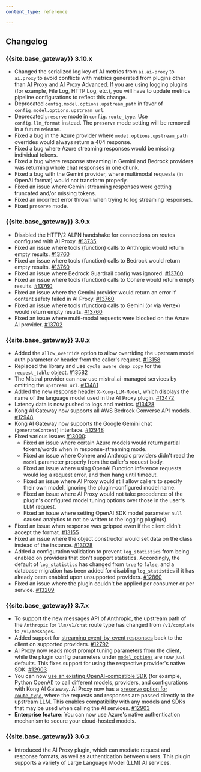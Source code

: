 ```yaml
---
content_type: reference

---
```


## Changelog

### {{site.base_gateway}} 3.10.x
* Changed the serialized log key of AI metrics from `ai.ai-proxy` to `ai.proxy` to avoid conflicts with metrics generated from plugins other than AI Proxy and AI Proxy Advanced. If you are using logging plugins (for example, File Log, HTTP Log, etc.), you will have to update metrics pipeline configurations to reflect this change.
* Deprecated `config.model.options.upstream_path` in favor of `config.model.options.upstream_url`.
* Deprecated `preserve` mode in `config.route_type`. Use `config.llm_format` instead. The `preserve` mode setting will be removed in a future release.
* Fixed a bug in the Azure provider where `model.options.upstream_path` overrides would always return a 404 response.
* Fixed a bug where Azure streaming responses would be missing individual tokens.
* Fixed a bug where response streaming in Gemini and Bedrock providers was returning whole chat responses in one chunk.
* Fixed a bug with the Gemini provider, where multimodal requests (in OpenAI format) would not transform properly.
* Fixed an issue where Gemini streaming responses were getting truncated and/or missing tokens.
* Fixed an incorrect error thrown when trying to log streaming responses.
* Fixed `preserve` mode.

### {{site.base_gateway}} 3.9.x

* Disabled the HTTP/2 ALPN handshake for connections on routes configured with AI Proxy.
[#13735](https://github.com/Kong/kong/issues/13735)
* Fixed an issue where tools (function) calls to Anthropic would return empty results.
[#13760](https://github.com/Kong/kong/issues/13760)
* Fixed an issue where tools (function) calls to Bedrock would return empty results.
[#13760](https://github.com/Kong/kong/issues/13760)
* Fixed an issue where Bedrock Guardrail config was ignored.
[#13760](https://github.com/Kong/kong/issues/13760)
* Fixed an issue where tools (function) calls to Cohere would return empty results.
[#13760](https://github.com/Kong/kong/issues/13760)
* Fixed an issue where the Gemini provider would return an error if content safety failed in AI Proxy.
[#13760](https://github.com/Kong/kong/issues/13760)
* Fixed an issue where tools (function) calls to Gemini (or via Vertex) would return empty results.
[#13760](https://github.com/Kong/kong/issues/13760)
* Fixed an issue where multi-modal requests were blocked on the Azure AI provider.
[#13702](https://github.com/Kong/kong/issues/13702)

### {{site.base_gateway}} 3.8.x

* Added the `allow_override` option to allow overriding the upstream model auth parameter or header from the caller's request.
[#13158](https://github.com/Kong/kong/issues/13158)
* Replaced the library and use `cycle_aware_deep_copy` for the `request_table` object.
[#13582](https://github.com/Kong/kong/issues/13582)
* The Mistral provider can now use mistral.ai-managed services by omitting the `upstream_url`.
[#13481](https://github.com/Kong/kong/issues/13481)
* Added the new response header `X-Kong-LLM-Model`, which displays the name of the language model used in the AI Proxy plugin.
[#13472](https://github.com/Kong/kong/issues/13472)
* Latency data is now pushed to logs and metrics.
[#13428](https://github.com/Kong/kong/issues/13428)
* Kong AI Gateway now supports all AWS Bedrock Converse API models.
[#12948](https://github.com/Kong/kong/issues/12948)
* Kong AI Gateway now supports the Google Gemini chat (`generateContent`) interface.
[#12948](https://github.com/Kong/kong/issues/12948)
* Fixed various issues [#13000](https://github.com/Kong/kong/issues/13000): 
    * Fixed an issue where certain Azure models would return partial tokens/words when in response-streaming mode.
    * Fixed an issue where Cohere and Anthropic providers didn't read the `model` parameter properly from the caller's request body.
    * Fixed an issue where using OpenAI Function inference requests would log a request error, and then hang until timeout.
    * Fixed an issue where AI Proxy would still allow callers to specify their own model, ignoring the plugin-configured model name.
    * Fixed an issue where AI Proxy would not take precedence of the plugin's configured model tuning options over those in the user's LLM request.
    * Fixed an issue where setting OpenAI SDK model parameter `null` caused analytics to not be written to the logging plugin(s).
* Fixed an issue when response was gzipped even if the client didn't accept the format.
[#13155](https://github.com/Kong/kong/issues/13155)
* Fixed an issue where the object constructor would set data on the class instead of the instance.
[#13028](https://github.com/Kong/kong/issues/13028)
* Added a configuration validation to prevent `log_statistics` from being enabled on providers that don't support statistics.
Accordingly, the default of `log_statistics` has changed from `true` to `false`, and a database migration has been added for 
disabling `log_statistics` if it has already been enabled upon unsupported providers.
[#12860](https://github.com/Kong/kong/issues/12860)
* Fixed an issue where the plugin couldn't be applied per consumer or per service.
  [#13209](https://github.com/Kong/kong/issues/13209)

### {{site.base_gateway}} 3.7.x

* To support the new messages API of Anthropic,
the upstream path of the `Anthropic` for `llm/v1/chat` route type has changed from `/v1/complete` to `/v1/messages`.
* Added support for [streaming event-by-event responses](/ai-gateway/streaming/) back to the client on supported providers.
[#12792](https://github.com/Kong/kong/issues/12792)
* AI Proxy now reads most prompt tuning parameters from the client, 
while the plugin config parameters under [`model_options`](/plugins/ai-proxy/reference/#schema--config-model-options) are now just defaults.
This fixes support for using the respective provider's native SDK.
[#12903](https://github.com/Kong/kong/issues/12903)
* You can now [use an existing OpenAI-compatible SDK](/how-to/use-sdks-with-ai-proxy/) (for example, Python OpenAI) to call
different models, providers, and configurations with Kong AI Gateway.
AI Proxy now has a [`preserve` option for `route_type`](/plugins/ai-proxy/reference/#schema--config-route-type), 
where the requests and responses are passed directly to the upstream LLM. This enables compatibility with any
models and SDKs that may be used when calling the AI services.
[#12903](https://github.com/Kong/kong/issues/12903)
* **Enterprise feature:** You can now use Azure's native authentication mechanism to secure your cloud-hosted models.

### {{site.base_gateway}} 3.6.x

* Introduced the AI Proxy plugin, which can mediate request and response formats, as well as authentication between users. This plugin supports a variety of Large Language Model (LLM) AI services.
